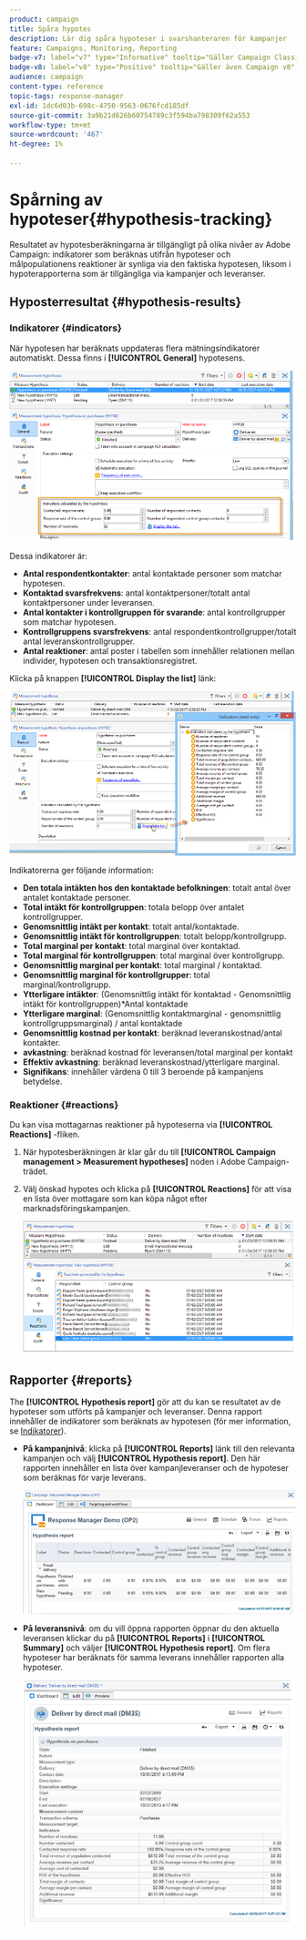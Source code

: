 ```yaml
---
product: campaign
title: Spåra hypotes
description: Lär dig spåra hypoteser i svarshanteraren för kampanjer
feature: Campaigns, Monitoring, Reporting
badge-v7: label="v7" type="Informative" tooltip="Gäller Campaign Classic v7"
badge-v8: label="v8" type="Positive" tooltip="Gäller även Campaign v8"
audience: campaign
content-type: reference
topic-tags: response-manager
exl-id: 1dc6d03b-698c-4750-9563-0676fcd185df
source-git-commit: 3a9b21d626b60754789c3f594ba798309f62a553
workflow-type: tm+mt
source-wordcount: '467'
ht-degree: 1%

---
```


# Spårning av hypoteser{#hypothesis-tracking}



Resultatet av hypotesberäkningarna är tillgängligt på olika nivåer av Adobe Campaign: indikatorer som beräknas utifrån hypoteser och målpopulationens reaktioner är synliga via den faktiska hypotesen, liksom i hypoterapporterna som är tillgängliga via kampanjer och leveranser.

## Hyposterresultat {#hypothesis-results}

### Indikatorer {#indicators}

När hypotesen har beräknats uppdateras flera mätningsindikatorer automatiskt. Dessa finns i **[!UICONTROL General]** hypotesens.

![](assets/response_hypothesis_delivery_example_010.png)

Dessa indikatorer är:

* **Antal respondentkontakter**: antal kontaktade personer som matchar hypotesen.
* **Kontaktad svarsfrekvens**: antal kontaktpersoner/totalt antal kontaktpersoner under leveransen.
* **Antal kontakter i kontrollgruppen för svarande**: antal kontrollgrupper som matchar hypotesen.
* **Kontrollgruppens svarsfrekvens**: antal respondentkontrollgrupper/totalt antal leveranskontrollgrupper.
* **Antal reaktioner**: antal poster i tabellen som innehåller relationen mellan individer, hypotesen och transaktionsregistret.

Klicka på knappen **[!UICONTROL Display the list]** länk:

![](assets/response_hypothesis_indicators_002.png)

Indikatorerna ger följande information:

* **Den totala intäkten hos den kontaktade befolkningen**: totalt antal över antalet kontaktade personer.
* **Total intäkt för kontrollgruppen**: totala belopp över antalet kontrollgrupper.
* **Genomsnittlig intäkt per kontakt**: totalt antal/kontaktade.
* **Genomsnittlig intäkt för kontrollgruppen**: totalt belopp/kontrollgrupp.
* **Total marginal per kontakt**: total marginal över kontaktad.
* **Total marginal för kontrollgruppen**: total marginal över kontrollgrupp.
* **Genomsnittlig marginal per kontakt**: total marginal / kontaktad.
* **Genomsnittlig marginal för kontrollgrupper**: total marginal/kontrollgrupp.
* **Ytterligare intäkter**: (Genomsnittlig intäkt för kontaktad - Genomsnittlig intäkt för kontrollgruppen)&#42;Antal kontaktade
* **Ytterligare marginal**: (Genomsnittlig kontaktmarginal - genomsnittlig kontrollgruppsmarginal) / antal kontaktade
* **Genomsnittlig kostnad per kontakt**: beräknad leveranskostnad/antal kontakter.
* **avkastning**: beräknad kostnad för leveransen/total marginal per kontakt
* **Effektiv avkastning**: beräknad leveranskostnad/ytterligare marginal.
* **Signifikans**: innehåller värdena 0 till 3 beroende på kampanjens betydelse.

### Reaktioner {#reactions}

Du kan visa mottagarnas reaktioner på hypoteserna via **[!UICONTROL Reactions]** -fliken.

1. När hypotesberäkningen är klar går du till **[!UICONTROL Campaign management > Measurement hypotheses]** noden i Adobe Campaign-trädet.
1. Välj önskad hypotes och klicka på **[!UICONTROL Reactions]** för att visa en lista över mottagare som kan köpa något efter marknadsföringskampanjen.

   ![](assets/response_hypothesis_reactions_001.png)

## Rapporter {#reports}

The **[!UICONTROL Hypothesis report]** gör att du kan se resultatet av de hypoteser som utförts på kampanjer och leveranser. Denna rapport innehåller de indikatorer som beräknats av hypotesen (för mer information, se [Indikatorer](#indicators)).

* **På kampanjnivå**: klicka på **[!UICONTROL Reports]** länk till den relevanta kampanjen och välj **[!UICONTROL Hypothesis report]**. Den här rapporten innehåller en lista över kampanjleveranser och de hypoteser som beräknas för varje leverans.

  ![](assets/response_hypothesis_campaign_report_001.png)

* **På leveransnivå**: om du vill öppna rapporten öppnar du den aktuella leveransen klickar du på **[!UICONTROL Reports]** i **[!UICONTROL Summary]** och väljer **[!UICONTROL Hypothesis report]**. Om flera hypoteser har beräknats för samma leverans innehåller rapporten alla hypoteser.

  ![](assets/response_hypothesis_delivery_report_001.png)
